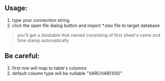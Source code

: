 ## Usage:
1. type your connection string 
2. click the open file dialog button and import *.xlsx file to target database 

> you'll get a datatable that named consisting of first sheet's name and time stamp automatically

## Be careful:
1. first row will map to table's columns
2. default column type will be nullable "VARCHAR(100)"

